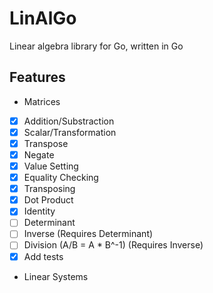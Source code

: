 # LinAlGo

Linear algebra library for Go, written in Go

## Features

-   Matrices

*   [x] Addition/Substraction
*   [x] Scalar/Transformation
*   [x] Transpose
*   [x] Negate
*   [x] Value Setting
*   [x] Equality Checking
*   [x] Transposing
*   [x] Dot Product
*   [x] Identity
*   [ ] Determinant
*   [ ] Inverse (Requires Determinant)
*   [ ] Division (A/B = A \* B^-1) (Requires Inverse)
*   [x] Add tests
*   Linear Systems
